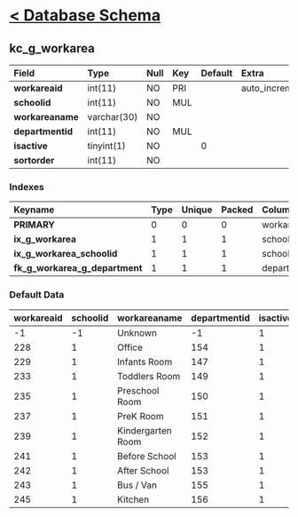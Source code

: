 # [< Database Schema](DatabaseSchema.md) #

## kc\_g\_workarea ##
| **Field** | Type | Null | Key | Default | Extra | Comment |
|:----------|:-----|:-----|:----|:--------|:------|:--------|
| **workareaid** | int(11) | NO   | PRI |         | auto\_increment |         |
| **schoolid** | int(11) | NO   | MUL |         |       |         |
| **workareaname** | varchar(30) | NO   |     |         |       |         |
| **departmentid** | int(11) | NO   | MUL |         |       |         |
| **isactive** | tinyint(1) | NO   |     | 0       |       |         |
| **sortorder** | int(11) | NO   |     |         |       |         |


### Indexes ###
| **Keyname** | Type | Unique | Packed | Column | Seq | Cardinality | Collation | Null | Comment |
|:------------|:-----|:-------|:-------|:-------|:----|:------------|:----------|:-----|:--------|
| **PRIMARY** | 0    | 0      | 0      | workareaid | 1   | 11          | A         | 0    | 0       |
| **ix\_g\_workarea** | 1    | 1      | 1      | schoolid | 1   |             | A         | 1    | 1       |
| **ix\_g\_workarea\_schoolid** | 1    | 1      | 1      | schoolid | 1   |             | A         | 1    | 1       |
| **fk\_g\_workarea\_g\_department** | 1    | 1      | 1      | departmentid | 1   |             | A         | 1    | 1       |


### Default Data ###
| workareaid | schoolid | workareaname | departmentid | isactive | sortorder |
|:-----------|:---------|:-------------|:-------------|:---------|:----------|
| -1         | -1       | Unknown      | -1           | 1        | -1        |
| 228        | 1        | Office       | 154          | 1        | 8         |
| 229        | 1        | Infants Room | 147          | 1        | 1         |
| 233        | 1        | Toddlers Room | 149          | 1        | 2         |
| 235        | 1        | Preschool Room | 150          | 1        | 3         |
| 237        | 1        | PreK Room    | 151          | 1        | 4         |
| 239        | 1        | Kindergarten Room | 152          | 1        | 5         |
| 241        | 1        | Before School | 153          | 1        | 6         |
| 242        | 1        | After School | 153          | 1        | 7         |
| 243        | 1        | Bus / Van    | 155          | 1        | 9         |
| 245        | 1        | Kitchen      | 156          | 1        | 10        |